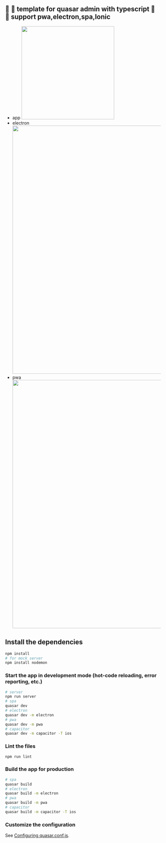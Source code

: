 ## :dizzy: :dizzy: template for quasar admin with typescript :full_moon_with_face: :full_moon_with_face: support pwa,electron,spa,Ionic

- app
  <img src="https://ftp.bmp.ovh/imgs/2020/07/5c68dc2da73c5950.png" width="300px">
- electron
  <img src="https://ftp.bmp.ovh/imgs/2020/07/98a1f290ff67b085.jpg" width="800px">
- pwa
  <img src="https://ftp.bmp.ovh/imgs/2020/08/8422c140573f8737.jpg" width="800px">

## Install the dependencies

```bash
npm install
# for mock server
npm install nodemon
```

### Start the app in development mode (hot-code reloading, error reporting, etc.)

```bash
# server
npm run server
# spa
quasar dev
# electron
quasar dev -m electron
# pwa
quasar dev -m pwa
# capacitor
quasar dev -m capacitor -T ios
```

### Lint the files

```bash
npm run lint
```

### Build the app for production

```bash
# spa
quasar build
# electron
quasar build -m electron
# pwa
quasar build -m pwa
# capacitor
quasar build -m capacitor -T ios
```

### Customize the configuration

See [Configuring quasar.conf.js](https://quasar.dev/quasar-cli/quasar-conf-js).
